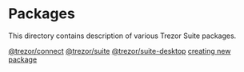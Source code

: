 # Packages

This directory contains description of various Trezor Suite packages.

[@trezor/connect](./connect/index.md)
[@trezor/suite](./suite/index.md)
[@trezor/suite-desktop](./suite-desktop.md)
[creating new package](./creating-packages.md)
